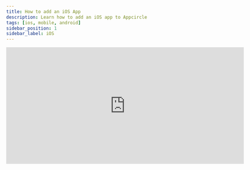 ```yaml
---
title: How to add an iOS App
description: Learn how to add an iOS app to Appcircle
tags: [ios, mobile, android]
sidebar_position: 1
sidebar_label: iOS
---
```


<iframe width="640" height="315" src="https://www.youtube.com/embed/3ZorIciD7-o" title="YouTube video player" frameborder="0" allow="accelerometer; autoplay; clipboard-write; encrypted-media; gyroscope; picture-in-picture" allowfullscreen></iframe>
